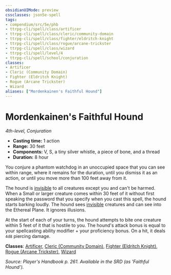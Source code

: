 ```yaml
---
obsidianUIMode: preview
cssclasses: json5e-spell
tags:
- compendium/src/5e/phb
- ttrpg-cli/spell/class/artificer
- ttrpg-cli/spell/class/cleric/community-domain
- ttrpg-cli/spell/class/fighter/eldritch-knight
- ttrpg-cli/spell/class/rogue/arcane-trickster
- ttrpg-cli/spell/class/wizard
- ttrpg-cli/spell/level/4
- ttrpg-cli/spell/school/conjuration
classes:
- Artificer
- Cleric (Community Domain)
- Fighter (Eldritch Knight)
- Rogue (Arcane Trickster)
- Wizard
aliases: ["Mordenkainen's Faithful Hound"]
---
```

# Mordenkainen's Faithful Hound
*4th-level, Conjuration*  

- **Casting time:** 1 action
- **Range:** 30 feet
- **Components:** V, S, a tiny silver whistle, a piece of bone, and a thread
- **Duration:** 8 hour

You conjure a phantom watchdog in an unoccupied space that you can see within range, where it remains for the duration, until you dismiss it as an action, or until you move more than 100 feet away from it.

The hound is [invisible](/3-Mechanics/CLI/rules/conditions.md#invisible) to all creatures except you and can't be harmed. When a Small or larger creature comes within 30 feet of it without first speaking the password that you specify when you cast this spell, the hound starts barking loudly. The hound sees [invisible](/3-Mechanics/CLI/rules/conditions.md#invisible) creatures and can see into the Ethereal Plane. It ignores illusions.

At the start of each of your turns, the hound attempts to bite one creature within 5 feet of it that is hostile to you. The hound's attack bonus is equal to your spellcasting ability modifier + your proficiency bonus. On a hit, it deals `4d8` piercing damage.

**Classes**: [Artificer](/3-Mechanics/CLI/classes/artificer-tce.md), [Cleric (Community Domain)](/3-Mechanics/CLI/classes/cleric-community-domain-hwcs.md), [Fighter (Eldritch Knight)](/3-Mechanics/CLI/classes/fighter-eldritch-knight.md), [Rogue (Arcane Trickster)](/3-Mechanics/CLI/classes/rogue-arcane-trickster.md), [Wizard](/3-Mechanics/CLI/classes/wizard.md)

*Source: Player's Handbook p. 261. Available in the SRD (as 'Faithful Hound').*